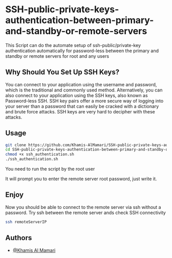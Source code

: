 # SSH-public-private-keys-authentication-between-primary-and-standby-or-remote-servers
This Script can do the automate setup of ssh-public/private-key authentication automatically for password-less between the primary and standby or remote servers for root and any users 

## Why Should You Set Up SSH Keys?
You can connect to your application using the username and password, which is the traditional and commonly used method. 
Alternatively, you can also connect to your application using the SSH keys, also known as Password-less SSH.
SSH key pairs offer a more secure way of logging into your server than a password that can easily be cracked with a dictionary and brute force attacks. 
SSH keys are very hard to decipher with these attacks.

## Usage

```bash
git clone https://github.com/Khamis-AlMamari/SSH-public-private-keys-authentication-between-primary-and-standby-or-remote-servers
cd SSH-public-private-keys-authentication-between-primary-and-standby-or-remote-servers
chmod +x ssh_authentication.sh 
./ssh_authentication.sh 
```
You need to run the script by the root user

It will prompt you to enter the remote server root password, just write it. 



## Enjoy
Now you should be able to connect to the remote server via ssh without a password. 
Try ssh between the remote server ands check SSH connectivity
```bash
ssh remoteServerIP 
```

## Authors

- [@Khamis Al Mamari](https://www.linkedin.com/in/khamis-almamari-7092a3215/)

